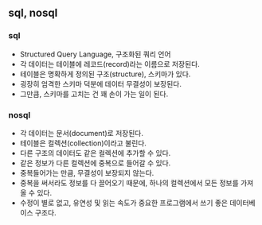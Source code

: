 ## sql, nosql

### sql

- Structured Query Language, 구조화된 쿼리 언어
- 각 데이터는 테이블에 레코드(record)라는 이름으로 저장된다.
- 테이블은 명확하게 정의된 구조(structure), 스키마가 있다.
- 굉장히 엄격한 스키마 덕분에 데이터 무결성이 보장된다.
- 그만큼, 스키마를 고치는 건 꽤 손이 가는 일이 된다.



### nosql

- 각 데이터는 문서(document)로 저장된다.
- 테이블은 컬렉션(collection)이라고 불린다.
- 다른 구조의 데이터도 같은 컬렉션에 추가할 수 있다.
- 같은 정보가 다른 컬렉션에 중복으로 들어갈 수 있다.
- 중복들어가는 만큼, 무결성이 보장되지 않는다.
- 중복을 써서라도 정보를 다 끌어오기 때문에, 하나의 컬렉션에서 모든 정보를 가져올 수 있다.
- 수정이 별로 없고, 유연성 및 읽는 속도가 중요한 프로그램에서 쓰기 좋은 데이터베이스 구조다.